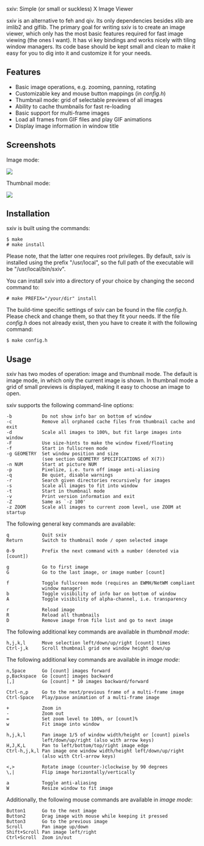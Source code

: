 sxiv: Simple (or small or suckless) X Image Viewer

sxiv is an alternative to feh and qiv. Its only dependencies besides xlib are
imlib2 and giflib. The primary goal for writing sxiv is to create an image
viewer, which only has the most basic features required for fast image viewing
(the ones I want). It has vi key bindings and works nicely with tiling window
managers.  Its code base should be kept small and clean to make it easy for you
to dig into it and customize it for your needs.

Features
--------

* Basic image operations, e.g. zooming, panning, rotating
* Customizable key and mouse button mappings (in *config.h*)
* Thumbnail mode: grid of selectable previews of all images
* Ability to cache thumbnails for fast re-loading
* Basic support for multi-frame images
* Load all frames from GIF files and play GIF animations
* Display image information in window title

Screenshots
-----------

Image mode:

  <img src="http://github.com/muennich/sxiv/raw/master/sample/image.png">

Thumbnail mode:

  <img src="http://github.com/muennich/sxiv/raw/master/sample/thumb.png">

Installation
------------
sxiv is built using the commands:

    $ make
    # make install

Please note, that the latter one requires root privileges.
By default, sxiv is installed using the prefix "/usr/local", so the full path
of the executable will be "/usr/local/bin/sxiv".

You can install sxiv into a directory of your choice by changing the second
command to:

    # make PREFIX="/your/dir" install

The build-time specific settings of sxiv can be found in the file *config.h*.
Please check and change them, so that they fit your needs.
If the file *config.h* does not already exist, then you have to create it with
the following command:

    $ make config.h

Usage
-----
sxiv has two modes of operation: image and thumbnail mode. The default is
image mode, in which only the current image is shown. In thumbnail mode a grid
of small previews is displayed, making it easy to choose an image to open.

sxiv supports the following command-line options:

    -b           Do not show info bar on bottom of window
    -c           Remove all orphaned cache files from thumbnail cache and exit
    -d           Scale all images to 100%, but fit large images into window
    -F           Use size-hints to make the window fixed/floating
    -f           Start in fullscreen mode
    -g GEOMETRY  Set window position and size
                 (see section GEOMETRY SPECIFICATIONS of X(7))
    -n NUM       Start at picture NUM
    -p           Pixelize, i.e. turn off image anti-aliasing
    -q           Be quiet, disable warnings
    -r           Search given directories recursively for images
    -s           Scale all images to fit into window
    -t           Start in thumbnail mode
    -v           Print version information and exit
    -Z           Same as `-z 100'
    -z ZOOM      Scale all images to current zoom level, use ZOOM at startup

The following general key commands are available:

    q            Quit sxiv
    Return       Switch to thumbnail mode / open selected image

    0-9          Prefix the next command with a number (denoted via [count])

    g            Go to first image
    G            Go to the last image, or image number [count]

    f            Toggle fullscreen mode (requires an EWMH/NetWM compliant
                 window manager)
    b            Toggle visibility of info bar on bottom of window
    A            Toggle visibility of alpha-channel, i.e. transparency

    r            Reload image
    R            Reload all thumbnails
    D            Remove image from file list and go to next image


The following additional key commands are available in *thumbnail mode*:

    h,j,k,l      Move selection left/down/up/right [count] times
    Ctrl-j,k     Scroll thumbnail grid one window height down/up

The following additional key commands are available in *image mode*:

    n,Space      Go [count] images forward
    p,Backspace  Go [count] images backward
    [,]          Go [count] * 10 images backward/forward

    Ctrl-n,p     Go to the next/previous frame of a multi-frame image
    Ctrl-Space   Play/pause animation of a multi-frame image

    +            Zoom in
    -            Zoom out
    =            Set zoom level to 100%, or [count]%
    w            Fit image into window

    h,j,k,l      Pan image 1/5 of window width/height or [count] pixels
                 left/down/up/right (also with arrow keys)
    H,J,K,L      Pan to left/bottom/top/right image edge
    Ctrl-h,j,k,l Pan image one window width/height left/down/up/right
                 (also with Ctrl-arrow keys)

    <,>          Rotate image (counter-)clockwise by 90 degrees
    \,|          Flip image horizontally/vertically

    a            Toggle anti-aliasing
    W            Resize window to fit image

Additionally, the following mouse commands are available in *image mode*:

    Button1      Go to the next image
    Button2      Drag image with mouse while keeping it pressed
    Button3      Go to the previous image
    Scroll       Pan image up/down
    Shift+Scroll Pan image left/right
    Ctrl+Scroll  Zoom in/out
